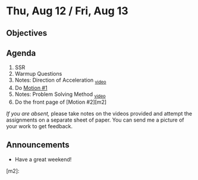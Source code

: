 Thu, Aug 12 / Fri, Aug 13
=====================

Objectives
------------


Agenda  
---------  

1. SSR
2. Warmup Questions
3. Notes: Direction of Acceleration <sub>[video][dir]</sub>
4. Do [Motion #1][m1]
5. Notes: Problem Solving Method <sub>[video][ps]</sub>
6. Do the front page of [Motion #2][m2]

*If you are absent,* please take notes on the videos provided and attempt the assignments on a separate sheet of paper.  You can send me a picture of your work to get feedback.


Announcements
-------------  
- Have a great weekend!

[dir]: https://youtu.be/q4ec-myEBIE?t=389
[m1]: https://avon.schoology.com/course/5138386942/materials/gp/5201801022
[ps]: https://youtu.be/TLnfLPr76Xo
[m2]: 
<!--stackedit_data:
eyJoaXN0b3J5IjpbLTgyMjA5MTM0OSwxMzkwOTQ2NjUwLC04MT
cwNTMwMTMsLTE1NjcwNTgzNTUsMjAyNDc1MjUyNCwxODg2NjQ3
MTQwLC0yNzIwMzgyNywxMzAzMzM0ODI3LDE1NTE5NTMxMzYsLT
ExMDYxOTc1MTUsLTEyODE3NDIyMzYsMTg0OTExNzgwNSw5MDg5
MDEwNTgsOTEzOTg3OTY2LDE1Mjk5NDYwNTgsMTY5MjI0ODc1MS
w0MzUyNjI1MDIsMjY2NDA4ODIyLDE3OTUwOTQ4ODcsLTE4MTg2
NjIyNzFdfQ==
-->